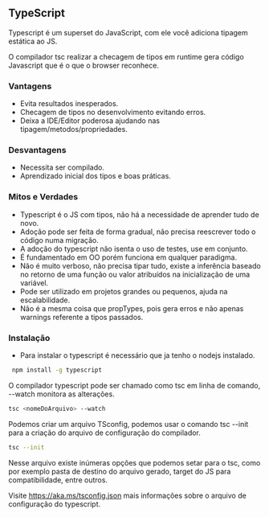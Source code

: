 ## TypeScript

Typescript é um superset do JavaScript, com ele você adiciona tipagem estática ao JS.

O compilador tsc realizar a checagem de tipos em runtime gera código Javascript que é o que o browser reconhece.

### Vantagens

- Evita resultados inesperados.
- Checagem de tipos no desenvolvimento evitando erros.
- Deixa a IDE/Editor poderosa ajudando nas tipagem/metodos/propriedades.

### Desvantagens

- Necessita ser compilado.
- Aprendizado inicial dos tipos e boas práticas.

### Mitos e Verdades

- Typescript é o JS com tipos, não há a necessidade de aprender tudo de novo.
- Adoção pode ser feita de forma gradual, não precisa reescrever todo o código numa migração.
- A adoção do typescript não isenta o uso de testes, use em conjunto.
- É fundamentado em OO porém funciona em qualquer paradigma.
- Não é muito verboso, não precisa tipar tudo, existe a inferência baseado no retorno de uma função ou valor atribuídos na inicialização de uma variável.
- Pode ser utilizado em projetos grandes ou pequenos, ajuda na escalabilidade.
- Não é a mesma coisa que propTypes, pois gera erros e não apenas warnings referente a tipos passados.

### Instalação

- Para instalar o typescript é necessário que ja tenho o nodejs instalado.

```bash
 npm install -g typescript
```

O compilador typescript pode ser chamado como tsc em linha de comando, --watch monitora as alterações.

```bash
tsc <nomeDoArquivo> --watch
```

Podemos criar um arquivo TSconfig, podemos usar o comando tsc --init para a criação do arquivo de configuração do compilador.

```bash
tsc --init
```

Nesse arquivo existe inúmeras opções que podemos setar para o tsc, como por exemplo pasta de destino do arquivo gerado, target do JS para compatibilidade, entre outros.

Visite https://aka.ms/tsconfig.json mais informações sobre o arquivo de configuração do typescript.
